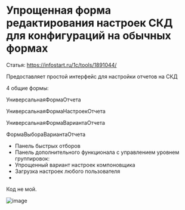 # Упрощенная форма редактирования настроек СКД для конфигураций на обычных формах

Статья: https://infostart.ru/1c/tools/1891044/

Предоставляет простой интерфейс для настройки отчетов на СКД

4 общие формы:

УниверсальнаяФормаОтчета

УниверсальнаяФормаНастроекОтчета

УниверсальнаяФормаВариантаОтчета

ФормаВыбораВариантаОтчета
- Панель быстрых отборов
- Панель дополнительного функционала с управлением уровнем группировок:
- Упрощенный вариант настроек компоновщика
- Загрузка настроек любого пользователя
- 
Код не мой.

![image](https://github.com/kuzyara/ManagedFormesReports/assets/2604430/f9760d08-36d2-4b30-9019-19859f08d342)

